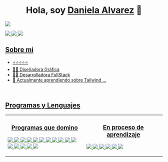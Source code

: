 <div align="center">
<h1 align="center">Hola, soy <a href="https://github.com/Danielaal3012/Danielaal3012/edit/main/README.md">Daniela Alvarez</a> 👋</h1>
</div>
<img src="https://i.imgur.com/lmxKT6C.png">
  <p>
     <a href="https://discord.com/channels/@danielaal3012" alt="Discord" tatget="_blank">
     <img src="https://img.shields.io/badge/Discord-%235865F2.svg?style=for-the-badge&logo=discord&logoColor=white">
     </a>
   <a href="https://www.linkedin.com/in/danielaal3012/" alt="Linkedin" tatget="_blank">
     <img src="https://img.shields.io/badge/linkedin-%230077B5.svg?style=for-the-badge&logo=linkedin&logoColor=white">
     </a>
    <a href="https://www.behance.net/danielaal301286/projects" alt="Behance" tatget="_blank">
     <img src="https://badgen.net/badge/Behance/danielaal301286">
  </p>



 
## Sobre mi

- ⭐⭐⭐⭐⭐
- 🧑‍🏫 Diseñadora Gráfica
- 🧑‍🏫 Desarrolladora FullStack
- 🌱 Actualmente aprendiendo sobre Tailwind ...
<br>

 ## Programas y Lenguajes
 
 <table>
  <tr>
  <td width="50%">
   <h3 align="center"> Programas que domino </h3>
   <div align="left">
    <p>
     <a href="" alt="Mysql" tatget="_blank">
     <img src="https://img.shields.io/badge/mysql-4479A1.svg?style=for-the-badge&logo=mysql&logoColor=white">
     </a>
      <a href="" alt="After Effects" tatget="_blank">
     <img src="https://img.shields.io/badge/Adobe%20After%20Effects-9999FF.svg?style=for-the-badge&logo=Adobe%20After%20Effects&logoColor=white">
     </a>
      <a href="" alt="Dremawaver" tatget="_blank">
     <img src="https://img.shields.io/badge/Adobe%20Dreamweaver-FF61F6.svg?style=for-the-badge&logo=Adobe%20Dreamweaver&logoColor=white">
     </a>
      <a href="" alt="Ilustrator"tatget="_blank">
     <img src="https://img.shields.io/badge/adobe%20illustrator-%23FF9A00.svg?style=for-the-badge&logo=adobe%20illustrator&logoColor=white">
     </a>
      <a href="" alt="Indesign" tatget="_blank">
     <img src="https://img.shields.io/badge/Adobe%20InDesign-49021F?style=for-the-badge&logo=adobeindesign&logoColor=white">
     </a>
      <a href="" alt="Photoshop" tatget="_blank">
     <img src="https://img.shields.io/badge/adobe%20photoshop-%2331A8FF.svg?style=for-the-badge&logo=adobe%20photoshop&logoColor=white">
     </a>
      <a href="" alt="PremierPro" tatget="_blank">
     <img src="https://img.shields.io/badge/Adobe%20Premiere%20Pro-9999FF.svg?style=for-the-badge&logo=Adobe%20Premiere%20Pro&logoColor=white">
     </a>
      <a href="" alt="Node" tatget="_blank">
     <img src="https://img.shields.io/badge/node.js-6DA55F?style=for-the-badge&logo=node.js&logoColor=white">
     </a>
        <a href="" alt="React" tatget="_blank">
     <img src="https://img.shields.io/badge/react-%2320232a.svg?style=for-the-badge&logo=react&logoColor=%2361DAFB">
     </a>
        <a href="" alt="VSCode" tatget="_blank">
     <img src="https://img.shields.io/badge/Visual%20Studio%20Code-0078d7.svg?style=for-the-badge&logo=visual-studio-code&logoColor=white">
     </a>
        <a href="" alt="Xcode" tatget="_blank">
     <img src="https://img.shields.io/badge/Xcode-007ACC?style=for-the-badge&logo=Xcode&logoColor=white">
     </a>
        <a href="" alt="CCS3" tatget="_blank">
     <img src="https://img.shields.io/badge/css3-%231572B6.svg?style=for-the-badge&logo=css3&logoColor=white">
     </a>
        <a href="" alt="HTML5" tatget="_blank">
     <img src="https://img.shields.io/badge/html5-%23E34F26.svg?style=for-the-badge&logo=html5&logoColor=white">
     </a>
        <a href="" alt="JavaScript" tatget="_blank">
     <img src="https://img.shields.io/badge/javascript-%23323330.svg?style=for-the-badge&logo=javascript&logoColor=%23F7DF1E">
     </a>
     <a href="" alt="Postman" tatget="_blank">
     <img src="https://img.shields.io/badge/Postman-FF6C37?style=for-the-badge&logo=postman&logoColor=white">
     </a>
      <a href="" alt="Prezi" tatget="_blank">
     <img src="https://img.shields.io/badge/Prezi-%23000000.svg?style=for-the-badge&logo=Prezi&logoColor=white">
     </a>
    </p>
   
    
   </div>
  </td>

   <td width="50%">
<h3 align="center">En proceso de aprendizaje</h3>
<div align="left">
  
  <p>
     <a href="" alt="TailwnidCSS" tatget="_blank">
     <img src="https://img.shields.io/badge/tailwindcss-%2338B2AC.svg?style=for-the-badge&logo=tailwind-css&logoColor=white">
     </a>
   <a href="" alt="Figma" tatget="_blank">
     <img src="https://img.shields.io/badge/figma-%23F24E1E.svg?style=for-the-badge&logo=figma&logoColor=white">
     </a>
     <a href="" alt="Canva" tatget="_blank">
     <img src="https://img.shields.io/badge/Canva-%2300C4CC.svg?style=for-the-badge&logo=Canva&logoColor=white">
     </a>
     <a href="" alt="Angular" tatget="_blank">
     <img src="https://img.shields.io/badge/angular.js-%23E23237.svg?style=for-the-badge&logo=angularjs&logoColor=white">
     </a>
     <a href="" alt="Fluter" tatget="_blank">
     <img src="https://img.shields.io/badge/Flutter-%2302569B.svg?style=for-the-badge&logo=Flutter&logoColor=white">
     </a>
   <a href="" alt="GreenSock" tatget="_blank">
     <img src="https://img.shields.io/badge/green%20sock-88CE02?style=for-the-badge&logo=greensock&logoColor=white">
     </a>
  </p>
</div>
   </td>

   
 </tr>
 </table>



<!--
**Danielaal3012/Danielaal3012** is a ✨ _special_ ✨ repository because its `README.md` (this file) appears on your GitHub profile.

Here are some ideas to get you started:

- 🔭 I’m currently working on ...
- 🌱 I’m currently learning ...
- 👯 I’m looking to collaborate on ...
- 🤔 I’m looking for help with ...
- 💬 Ask me about ...
- 📫 How to reach me: ...
- 😄 Pronouns: ...
- ⚡ Fun fact: ...
-->
